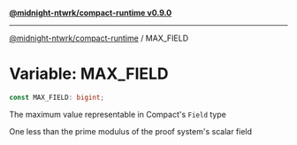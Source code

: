 [**@midnight-ntwrk/compact-runtime v0.9.0**](../README.md)

***

[@midnight-ntwrk/compact-runtime](../globals.md) / MAX\_FIELD

# Variable: MAX\_FIELD

```ts
const MAX_FIELD: bigint;
```

The maximum value representable in Compact's `Field` type

One less than the prime modulus of the proof system's scalar field
